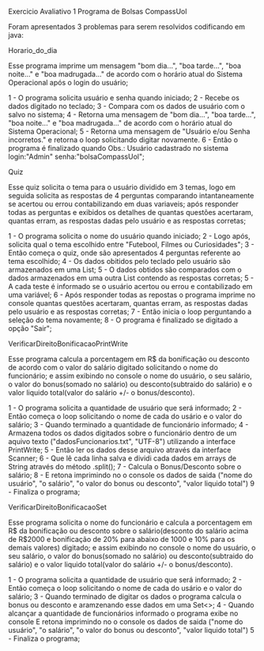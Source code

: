 
Exercicio Avaliativo 1 Programa de Bolsas CompassUol

Foram apresentados 3 problemas para serem resolvidos codificando em java:


Horario_do_dia

Esse programa imprime um mensagem "bom dia...", "boa tarde...", "boa noite..." e "boa madrugada..." de acordo com o horário atual do Sistema Operacional após o login do usuário;

1 - O programa solicita usuário e senha quando iniciado;
2 - Recebe os dados digitado no teclado;
3 - Compara com os dados de usuário com o salvo no sistema;
4 - Retorna uma mensagem de "bom dia...", "boa tarde...", "boa noite..." e "boa madrugada..." de acordo com o horário atual do Sistema Operacional;
5 - Retorna uma mensagem de "Usuário e/ou Senha incorretos." e retorna o loop
solicitando digitar novamente.
6 - Então o programa é finalizado quando 
Obs.: Usuário cadastrado no sistema login:"Admin" senha:"bolsaCompassUol";



Quiz

Esse quiz solicita o tema para o usuário dividido em 3 temas, logo em seguida solicita as respostas de 4 perguntas comparando intantaneamente se acertou ou errou contabilizando em duas variaveis;
após responder todas as perguntas e exibidos os detalhes de quantas questões acertaram, quantas erram, as respostas dadas pelo usuário e as respostas corretas;

1 - O programa solicita o nome do usuário quando iniciado;
2 - Logo após, solicita qual o tema escolhido entre "Futebool, Filmes ou Curiosidades";
3 - Então começa o quiz, onde são apresentados 4 perguntas referente ao tema escolhido;
4 - Os dados obitidos pelo teclado pelo usuário são armazenados em uma List;
5 - O dados obtidos são comparados com o dados armazenados em uma outra List contendo as respostas corretas;
5 - A cada teste é informado se o usuário acertou ou errou e contabilizado em uma variável;
6 - Após responder todas as repostas o programa imprime no console quantas questões acertaram, quantas erram, as respostas dadas pelo usuário e as respostas corretas;
7 - Então inicia o loop perguntando a seleção do tema novamente;
8 - O programa é finalizado se digitado a opção "Sair";


VerificarDireitoBonificacaoPrintWrite

Esse programa calcula a porcentagem em R$ da bonificação ou desconto de acordo com o valor do salário digitado solicitando o nome do funcionário; 
e assim exibindo no console o nome do usuário, o seu salário, o valor do bonus(somado no salário) ou desconto(subtraido do salário) e o valor liquido total(valor do salário +/- o bonus/desconto). 

1 - O programa solicita a quantidade de usuário que será informado;
2 - Então começa o loop solicitando o nome de cada do usário e o valor do salário;
3 - Quando terminado a quantidade de funcionário informado;
4 - Armazena todos os dados digitados sobre o funcionário dentro de um aquivo  texto ("dadosFuncionarios.txt", "UTF-8") utilizando a interface PrintWrite;
5 - Então ler os dados desse arquivo através da interface Scanner;
6 - Que lê cada linha salva e dividi cada dados em arrays de String através do método .split(); 
7 - Calcula o Bonus/Desconto sobre o salário;
8 - E retona imprimindo  no o console os dados de saida ("nome do usuário", "o salário", "o valor do bonus ou desconto", "valor liquido total")
9 - Finaliza o programa;



VerificarDireitoBonificacaoSet

Esse programa solicita o nome do funcionário  e calcula a porcentagem em R$ da bonificação ou desconto sobre o salário(desconto do salário acima de R$2000 e 
bonificação de 20% para abaixo de 1000 e 10% para os demais valores) digitado; e assim exibindo no console o nome do usuário, o seu salário, 
o valor do bonus(somado no salário) ou desconto(subtraido do salário) e o valor liquido total(valor do salário +/- o bonus/desconto).

1 - O programa solicita a quantidade de usuário que será informado;
2 - Então começa o loop solicitando o nome de cada do usário e o valor do salário;
3 - Quando terminado de digitar os dados o programa calcula o bonus ou desconto e  aramzenando esse dados em uma Set<>;
4 - Quando alcançar a quantidade de funcionários informado o programa exibe no console E retona imprimindo  no o console os dados de saida ("nome do usuário", "o salário", "o valor do bonus ou desconto", "valor liquido total")
5 - Finaliza o programa; 
